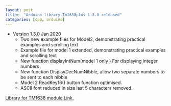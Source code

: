 ```yaml
---
layout: post
title:  "Arduino library Tm1638plus 1.3.0 released"
categories: [cpp, arduino]
---
```



* Version 1.3.0 Jan 2020
	* Two new example files for Model2, demonstrating practical examples and scrolling text
	* Example file for model 1 extended, demonstrating practical examples and scrolling text
	* New function displayIntNum(model 1 only ) For displaying integer numbers
	* New function  DisplayDecNumNibble,  allow two separate numbers to be sent to each nibble
	* Model 2 ReadKey16() button function optimised.
	* ASCII font reduced in size  last 5 characters removed. 


[Library for TM1638 module Link.](https://github.com/gavinlyonsrepo/TM1638plus)
